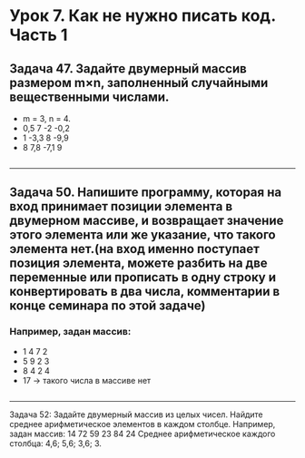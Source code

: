 # Урок 7. Как не нужно писать код. Часть 1 
## Задача 47. Задайте двумерный массив размером m×n, заполненный случайными вещественными числами.
* m = 3, n = 4.
* 0,5 7 -2 -0,2
* 1 -3,3 8 -9,9
* 8 7,8 -7,1 9
```

```
----

## Задача 50. Напишите программу, которая на вход принимает позиции элемента в двумерном массиве, и возвращает значение этого элемента или же указание, что такого элемента нет.(на вход именно поступает позиция элемента, можете разбить на две переменные или прописать в одну строку и конвертировать в два числа, комментарии в конце семинара по этой задаче)
### Например, задан массив:
* 1 4 7 2
* 5 9 2 3
* 8 4 2 4
* 17 -> такого числа в массиве нет
```

```
----
Задача 52: Задайте двумерный массив из целых чисел. Найдите среднее арифметическое элементов в каждом столбце.
Например, задан массив: 14 72
59 23
84 24
Среднее арифметическое каждого столбца: 4,6; 5,6; 3,6; 3.